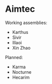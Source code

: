 # Aimtec
Working assemblies:
- Karthus
- Sivir
- Illaoi
- Xin Zhao

Planned:
- Karma
- Nocturne
- Hecarim
